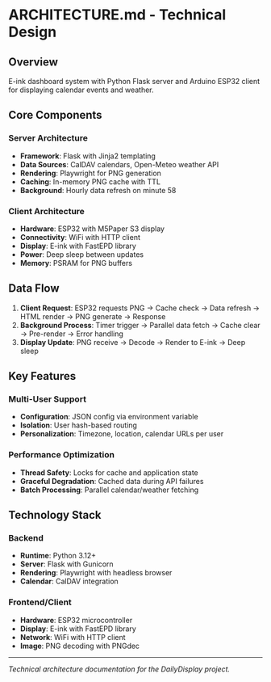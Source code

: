 # ARCHITECTURE.md - Technical Design

## Overview

E-ink dashboard system with Python Flask server and Arduino ESP32 client for displaying calendar events and weather.

## Core Components

### Server Architecture
- **Framework**: Flask with Jinja2 templating
- **Data Sources**: CalDAV calendars, Open-Meteo weather API
- **Rendering**: Playwright for PNG generation
- **Caching**: In-memory PNG cache with TTL
- **Background**: Hourly data refresh on minute 58

### Client Architecture
- **Hardware**: ESP32 with M5Paper S3 display
- **Connectivity**: WiFi with HTTP client
- **Display**: E-ink with FastEPD library
- **Power**: Deep sleep between updates
- **Memory**: PSRAM for PNG buffers

## Data Flow

1. **Client Request**: ESP32 requests PNG → Cache check → Data refresh → HTML render → PNG generate → Response
2. **Background Process**: Timer trigger → Parallel data fetch → Cache clear → Pre-render → Error handling
3. **Display Update**: PNG receive → Decode → Render to E-ink → Deep sleep

## Key Features

### Multi-User Support
- **Configuration**: JSON config via environment variable
- **Isolation**: User hash-based routing
- **Personalization**: Timezone, location, calendar URLs per user

### Performance Optimization
- **Thread Safety**: Locks for cache and application state
- **Graceful Degradation**: Cached data during API failures
- **Batch Processing**: Parallel calendar/weather fetching

## Technology Stack

### Backend
- **Runtime**: Python 3.12+
- **Server**: Flask with Gunicorn
- **Rendering**: Playwright with headless browser
- **Calendar**: CalDAV integration

### Frontend/Client
- **Hardware**: ESP32 microcontroller
- **Display**: E-ink with FastEPD library
- **Network**: WiFi with HTTP client
- **Image**: PNG decoding with PNGdec

---

*Technical architecture documentation for the DailyDisplay project.*
